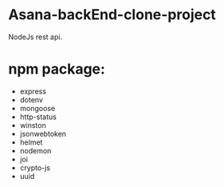 # Asana-backEnd-clone-project
NodeJs rest api.
 
 
 # npm package:
 
  - express
  - dotenv
  - mongoose
  - http-status
  - winston
  - jsonwebtoken
  - helmet
  - nodemon
  - joi
  - crypto-js
  - uuid
